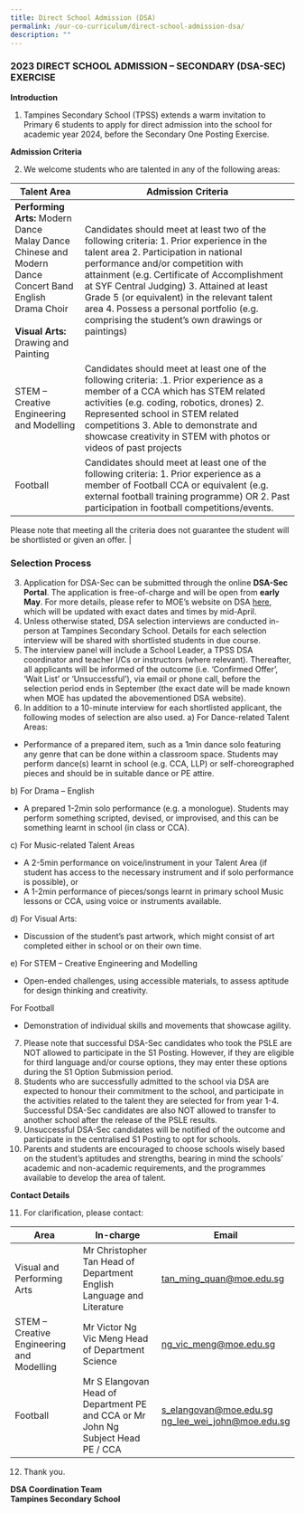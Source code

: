 ```yaml
---
title: Direct School Admission (DSA)
permalink: /our-co-curriculum/direct-school-admission-dsa/
description: ""
---
```

### 2023 DIRECT SCHOOL ADMISSION – SECONDARY (DSA-SEC) EXERCISE

**Introduction**

1.  Tampines Secondary School (TPSS) extends a warm invitation to Primary 6 students to apply for direct admission into the school for academic year 2024, before the Secondary One Posting Exercise.

**Admission Criteria**

2.  We welcome students who are talented in any of the following areas:

| Talent Area                                                                                                                            	| Admission Criteria                                                                                                                                                                                                                                                                                                                                                                                                                          	|
|----------------------------------------------------------------------------------------------------------------------------------------	|---------------------------------------------------------------------------------------------------------------------------------------------------------------------------------------------------------------------------------------------------------------------------------------------------------------------------------------------------------------------------------------------------------------------------------------------	|
| **Performing Arts:** Modern Dance<br>Malay Dance<br>Chinese and Modern Dance<br>Concert Band English<br>Drama Choir<br><br>**Visual Arts:**<br>Drawing and Painting 	| Candidates should meet at least two of the following criteria:      1. Prior experience in the talent area      2. Participation in national performance and/or competition with attainment (e.g. Certificate of Accomplishment at SYF Central Judging)      3. Attained at least Grade 5 (or equivalent) in the relevant talent area      4. Possess a personal portfolio (e.g. comprising the student’s own drawings or paintings)        	|
| STEM – Creative Engineering and Modelling                                                                                              	| Candidates should meet at least one of the following criteria:  .1. Prior experience as a member of a CCA which has STEM related activities (e.g. coding, robotics, drones)  2. Represented school in STEM related competitions  3. Able to demonstrate and showcase creativity in STEM with photos or videos of past projects                                                                                                              	|
| Football                                                                                                                               	| Candidates should meet  at least one of the following criteria: 1. Prior experience as a member of Football CCA or equivalent (e.g. external football training programme)  OR  2. Past participation in football competitions/events. |

Please note that meeting all the criteria does not guarantee the student will be shortlisted or given an offer.                        	|                                                                
### **Selection Process**

3.  Application for DSA-Sec can be submitted through the online **DSA-Sec Portal**. The application is free-of-charge and will be open from **early May**. For more details, please refer to MOE’s website on DSA [here](https://www.moe.gov.sg/secondary/dsa), which will be updated with exact dates and times by mid-April.
4.  Unless otherwise stated, DSA selection interviews are conducted in-person at Tampines Secondary School. Details for each selection interview will be shared with shortlisted students in due course.
5.  The interview panel will include a School Leader, a TPSS DSA coordinator and teacher I/Cs or instructors (where relevant). Thereafter, all applicants will be informed of the outcome (i.e. ‘Confirmed Offer’, ‘Wait List’ or ‘Unsuccessful’), via email or phone call, before the selection period ends in September (the exact date will be made known when MOE has updated the abovementioned DSA website).
6.  In addition to a 10-minute interview for each shortlisted applicant, the following modes of selection are also used.
a) For Dance-related Talent Areas:

*   Performance of a prepared item, such as a 1min dance solo featuring any genre that can be done within a classroom space. Students may perform dance(s) learnt in school (e.g. CCA, LLP) or self-choreographed pieces and should be in suitable dance or PE attire.

b) For Drama – English

*   A prepared 1-2min solo performance (e.g. a monologue). Students may perform something scripted, devised, or improvised, and this can be something learnt in school (in class or CCA).

c) For Music-related Talent Areas

*   A 2-5min performance on voice/instrument in your Talent Area (if student has access to the necessary instrument and if solo performance is possible), or
*   A 1-2min performance of pieces/songs learnt in primary school Music lessons or CCA, using voice or instruments available.

d) For Visual Arts:

*   Discussion of the student’s past artwork, which might consist of art completed either in school or on their own time.

e) For STEM – Creative Engineering and Modelling

*   Open-ended challenges, using accessible materials, to assess aptitude for design thinking and creativity.

For Football

*   Demonstration of individual skills and movements that showcase agility.

7. Please note that successful DSA-Sec candidates who took the PSLE are NOT allowed to participate in the S1 Posting. However, if they are eligible for third language and/or course options, they may enter these options during the S1 Option Submission period.
8. Students who are successfully admitted to the school via DSA are expected to honour their commitment to the school, and participate in the activities related to the talent they are selected for from year 1-4. Successful DSA-Sec candidates are also NOT allowed to transfer to another school after the release of the PSLE results.
9. Unsuccessful DSA-Sec candidates will be notified of the outcome and participate in the centralised S1 Posting to opt for schools.
10. Parents and students are encouraged to choose schools wisely based on the student’s aptitudes and strengths, bearing in mind the schools’ academic and non-academic requirements, and the programmes available to develop the area of talent.

**Contact Details**

11.  For clarification, please contact:

| Area 	| In-charge 	| Email 	|
|---	|---	|---	|
| Visual and Performing Arts 	| Mr Christopher Tan Head of Department English Language and Literature 	| tan_ming_quan@moe.edu.sg 	|
| STEM – Creative Engineering and Modelling 	| Mr Victor Ng Vic Meng Head of Department Science 	| ng_vic_meng@moe.edu.sg 	|
| Football 	| Mr S Elangovan Head of Department PE and CCA   or   Mr John Ng Subject Head PE / CCA 	| s_elangovan@moe.edu.sg<br>ng_lee_wei_john@moe.edu.sg 	|

12.  Thank you.

**DSA Coordination Team**<br>
**Tampines Secondary School**